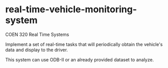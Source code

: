 # real-time-vehicle-monitoring-system
COEN 320 Real Time Systems

Implement a set of real-time tasks that will periodically obtain the vehicle's data and display to the driver.

This system can use ODB-II or an already provided dataset to analyze.
